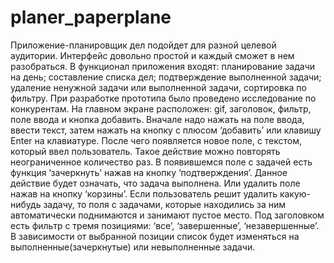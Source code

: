 # planer_paperplane
Приложение-планировщик дел подойдет для разной целевой аудитории. Интерфейс довольно простой и каждый сможет в нем разобраться. В функционал приложения входят: планирование задачи на день; составление списка дел; подтверждение выполненной задачи; удаление ненужной задачи или выполненной задачи, сортировка по фильтру.
	При разработке прототипа было проведено исследование по конкурентам. 
  На главном экране расположен: gif, заголовок, фильтр, поле ввода и кнопка добавить. Вначале надо нажать на поле ввода, ввести текст, затем нажать на кнопку с плюсом ‘добавить’ или клавишу Enter на клавиатуре. После чего появляется новое поле, с текстом, который ввел пользователь. Такое действие можно повторять неограниченное количество раз.
  В появившемся поле с задачей есть функция ‘зачеркнуть’ нажав на кнопку ‘подтверждения’. Данное действие будет означать, что задача выполнена. Или удалить поле нажав на кнопку ‘корзины’.  Если пользователь решит удалить какую-нибудь задачу, то поля с задачами, которые находились за ним автоматически поднимаются и занимают пустое место.
  Под заголовком есть фильтр с тремя позициями: ‘все’, ‘завершенные’, ‘незавершенные’. В зависимости от выбранной позиции список будет изменяться на выполненные(зачеркнутые) или невыполненные задачи.
